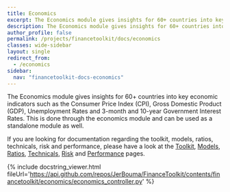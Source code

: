 ```yaml
---
title: Economics
excerpt: The Economics module gives insights for 60+ countries into key economic indicators such as the Consumer Price Index (CPI), Gross Domestic Product (GDP), Unemployment Rates and 3-month and 10-year Government Interest Rates. This is done through the economics module and can be used as a standalone module as well.
description: The Economics module gives insights for 60+ countries into key economic indicators such as the Consumer Price Index (CPI), Gross Domestic Product (GDP), Unemployment Rates and 3-month and 10-year Government Interest Rates. This is done through the economics module and can be used as a standalone module as well.
author_profile: false
permalink: /projects/financetoolkit/docs/economics
classes: wide-sidebar
layout: single
redirect_from:
  - /economics
sidebar:
  nav: "financetoolkit-docs-economics"
---
```


The Economics module gives insights for 60+ countries into key economic indicators such as the Consumer Price Index (CPI), Gross Domestic Product (GDP), Unemployment Rates and 3-month and 10-year Government Interest Rates. This is done through the economics module and can be used as a standalone module as well.

If you are looking for documentation regarding the toolkit, models, ratios, technicals, risk and performance, please have a look at the [Toolkit](/projects/financetoolkit/docs), [Models](/projects/financetoolkit/docs/models), [Ratios](/projects/financetoolkit/docs/ratios), [Technicals](/projects/financetoolkit/docs/technicals), [Risk](/projects/financetoolkit/docs/risk) and [Performance](/projects/financetoolkit/docs/performance) pages.

{% include docstring_viewer.html fileUrl='https://api.github.com/repos/JerBouma/FinanceToolkit/contents/financetoolkit/economics/economics_controller.py' %}